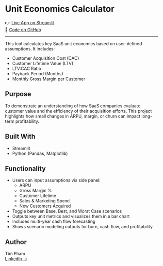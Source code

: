 # Unit Economics Calculator

👉 [Live App on Streamlit](https://saas-unit-economics-app-app-ed9q2uxdztkuclrwxxzqg4.streamlit.app)  
📁 [Code on GitHub](https://github.com/TimothyTPham/SaaS-Unit-Economics-App-Streamlit)

---

This tool calculates key SaaS unit economics based on user-defined assumptions. It includes: 

- Customer Acquisition Cost (CAC)
- Customer Lifetime Value (LTV)
- LTV:CAC Ratio
- Payback Period (Months)
- Monthly Gross Margin per Customer

## Purpose

To demonstrate an understanding of how SaaS companies evaluate customer value and the efficiency of their acquisition efforts. This project highlights how small changes in ARPU, margin, or churn can impact long-term profitability.

## Built With

- Streamlit
- Python (Pandas, Matplotlib)

## Functionality

- Users can input assumptions via side panel:
  - ARPU
  - Gross Margin %
  - Customer Lifetime
  - Sales & Marketing Spend
  - New Customers Acquired
- Toggle between Base, Best, and Worst Case scenarios
- Outputs key unit metrics and visualizes them in a bar chart
- Includes multi-year cash flow forecasting
- Shows scenario modeling outputs for burn, cash flow, and profitability

## Author

Tim Pham  
[LinkedIn →](https://www.linkedin.com/in/timphamtx)
